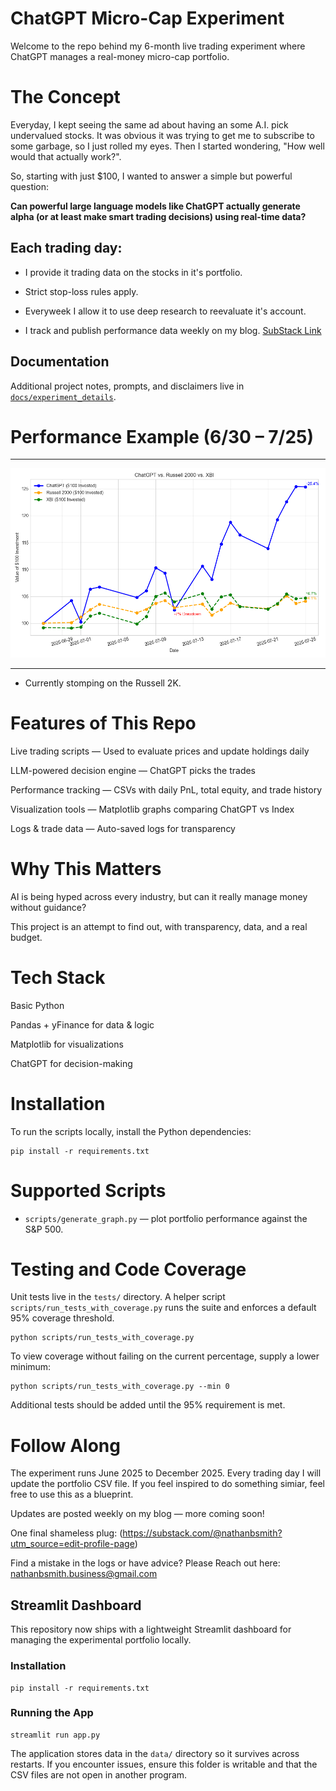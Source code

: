 # ChatGPT Micro-Cap Experiment
Welcome to the repo behind my 6-month live trading experiment where ChatGPT manages a real-money micro-cap portfolio.

# The Concept
Everyday, I kept seeing the same ad about having an some A.I. pick undervalued stocks. It was obvious it was trying to get me to subscribe to some garbage, so I just rolled my eyes. 
Then I started wondering, "How well would that actually work?".

So, starting with just $100, I wanted to answer a simple but powerful question:

**Can powerful large language models like ChatGPT actually generate alpha (or at least make smart trading decisions) using real-time data?**

## Each trading day:

- I provide it trading data on the stocks in it's portfolio.

- Strict stop-loss rules apply.

- Everyweek I allow it to use deep research to reevaluate it's account.

- I track and publish performance data weekly on my blog. [SubStack Link](https://nathanbsmith729.substack.com)

## Documentation

Additional project notes, prompts, and disclaimers live in [`docs/experiment_details`](docs/experiment_details).

# Performance Example (6/30 – 7/25)

---

![Week 4 Performance](docs/results-6-30-7-25.png)

---
- Currently stomping on the Russell 2K.

# Features of This Repo
Live trading scripts — Used to evaluate prices and update holdings daily

LLM-powered decision engine — ChatGPT picks the trades

Performance tracking — CSVs with daily PnL, total equity, and trade history

Visualization tools — Matplotlib graphs comparing ChatGPT vs Index

Logs & trade data — Auto-saved logs for transparency

# Why This Matters
AI is being hyped across every industry, but can it really manage money without guidance?

This project is an attempt to find out, with transparency, data, and a real budget.

# Tech Stack
Basic Python 

Pandas + yFinance for data & logic

Matplotlib for visualizations

ChatGPT for decision-making

# Installation
To run the scripts locally, install the Python dependencies:

```
pip install -r requirements.txt
```

# Supported Scripts

- `scripts/generate_graph.py` — plot portfolio performance against the S&P 500.

# Testing and Code Coverage

Unit tests live in the `tests/` directory. A helper script `scripts/run_tests_with_coverage.py` runs the suite and enforces a default 95% coverage threshold.

```
python scripts/run_tests_with_coverage.py
```

To view coverage without failing on the current percentage, supply a lower minimum:

```
python scripts/run_tests_with_coverage.py --min 0
```

Additional tests should be added until the 95% requirement is met.

# Follow Along
The experiment runs June 2025 to December 2025.
Every trading day I will update the portfolio CSV file.
If you feel inspired to do something simiar, feel free to use this as a blueprint.

Updates are posted weekly on my blog — more coming soon!

One final shameless plug: (https://substack.com/@nathanbsmith?utm_source=edit-profile-page)

Find a mistake in the logs or have advice?
Please Reach out here: nathanbsmith.business@gmail.com

## Streamlit Dashboard

This repository now ships with a lightweight Streamlit dashboard for managing
the experimental portfolio locally.

### Installation

```
pip install -r requirements.txt
```

### Running the App

```
streamlit run app.py
```

The application stores data in the `data/` directory so it survives across
restarts.  If you encounter issues, ensure this folder is writable and that the
CSV files are not open in another program.
